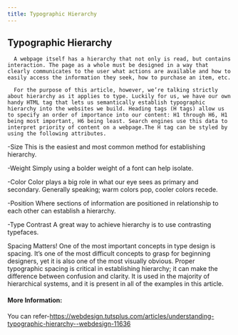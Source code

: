```yaml
---
title: Typographic Hierarchy
---
```

## Typographic Hierarchy
      A webpage itself has a hierarchy that not only is read, but contains interaction. The page as a whole must be designed in a way that clearly communicates to the user what actions are available and how to easily access the information they seek, how to purchase an item, etc.

      For the purpose of this article, however, we’re talking strictly about hierarchy as it applies to type. Luckily for us, we have our own handy HTML tag that lets us semantically establish typographic hierarchy into the websites we build. Heading tags (H tags) allow us to specify an order of importance into our content: H1 through H6, H1 being most important, H6 being least. Search engines use this data to interpret priority of content on a webpage.The H tag can be styled by using the following attributes.
-Size
This is the easiest and most common method for establishing hierarchy.

-Weight
Simply using a bolder weight of a font can help isolate.

-Color
Color plays a big role in what our eye sees as primary and secondary. Generally speaking; warm colors pop, cooler colors recede.

-Position
Where sections of information are positioned in relationship to each other can establish a hierarchy.

-Type Contrast
A great way to achieve hierarchy is to use contrasting typefaces.

Spacing Matters!
      One of the most important concepts in type design is spacing. It’s one of the most difficult concepts to grasp for beginning designers, yet it is also one of the most visually obvious. Proper typographic spacing is critical in establishing hierarchy; it can make the difference between confusion and clarity. It is used in the majority of hierarchical systems, and it is present in all of the examples in this article.

#### More Information:
You can refer-https://webdesign.tutsplus.com/articles/understanding-typographic-hierarchy--webdesign-11636


